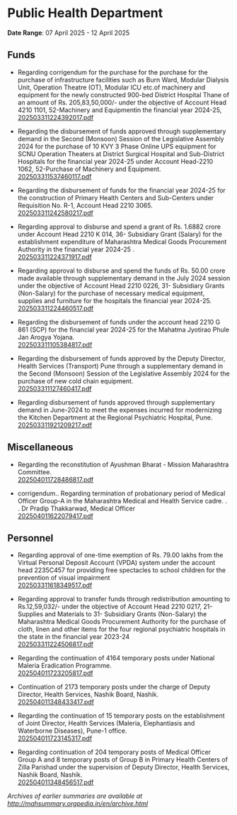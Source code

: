 # Public Health Department

**Date Range**: 07 April 2025 - 12 April 2025


## Funds
- Regarding corrigendum for the purchase for the purchase for the purchase of infrastructure facilities such as Burn Ward, Modular Dialysis Unit, Operation Theatre (OT), Modular ICU etc.of machinery and equipment for the newly constructed 900-bed District Hospital Thane of an amount of Rs. 205,83,50,000/- under the objective of Account Head 4210 1101, 52-Machinery and Equipmentin the financial year 2024-25,\
  [202503311224392017.pdf](https://gr.maharashtra.gov.in/Site/Upload/Government%20Resolutions/English/202503311224392017.pdf)

- Regarding the disbursement of funds approved through supplementary demand in the Second (Monsoon) Session of the Legislative Assembly 2024 for the purchase of 10 KVY 3 Phase Online UPS equipment for SCNU Operation Theaters at District Surgical Hospital and Sub-District Hospitals for the financial year 2024-25 under Account Head-2210 1062, 52-Purchase of Machinery and Equipment.\
  [202503311537460117.pdf](https://gr.maharashtra.gov.in/Site/Upload/Government%20Resolutions/English/202503311537460117.pdf)

- Regarding the disbursement of funds for the financial year 2024-25 for the construction of Primary Health Centers and Sub-Centers under Requisition No. R-1, Account Head 2210 3065.\
  [202503311242580217.pdf](https://gr.maharashtra.gov.in/Site/Upload/Government%20Resolutions/English/202503311242580217.pdf)

- Regarding approval to disburse and spend a grant of Rs. 1.6882 crore under Account Head 2210 K 014, 36- Subsidiary Grant (Salary) for the establishment expenditure of Maharashtra Medical Goods Procurement  Authority in the financial year 2024-25 .\
  [202503311224371917.pdf](https://gr.maharashtra.gov.in/Site/Upload/Government%20Resolutions/English/202503311224371917.pdf)

- Regarding approval to disburse and spend the funds of Rs. 50.00 crore made available through supplementary demand in the July 2024 session under the objective of Account Head 2210 0226, 31- Subsidiary Grants (Non-Salary) for the purchase of necessary medical equipment, supplies and furniture for the hospitals the financial year 2024-25.\
  [202503311224460517.pdf](https://gr.maharashtra.gov.in/Site/Upload/Government%20Resolutions/English/202503311224460517.pdf)

- Regarding the disbursement of funds under the account head 2210 G 861 (SCP) for the financial year 2024-25 for the Mahatma Jyotirao Phule Jan Arogya Yojana.\
  [202503311105384817.pdf](https://gr.maharashtra.gov.in/Site/Upload/Government%20Resolutions/English/202503311105384817.pdf)

- Regarding the disbursement of funds approved by the Deputy Director, Health Services (Transport) Pune through a supplementary demand in the Second (Monsoon) Session of the Legislative Assembly 2024 for the purchase of new cold chain equipment.\
  [202503311127460417.pdf](https://gr.maharashtra.gov.in/Site/Upload/Government%20Resolutions/English/202503311127460417.pdf)

- Regarding disbursement of funds approved through supplementary demand in June-2024 to meet the expenses incurred for modernizing the Kitchen Department at the Regional Psychiatric Hospital, Pune.\
  [202503311921209217.pdf](https://gr.maharashtra.gov.in/Site/Upload/Government%20Resolutions/English/202503311921209217.pdf)

## Miscellaneous
- Regarding the reconstitution of Ayushman Bharat - Mission Maharashtra Committee.\
  [202504011728486817.pdf](https://gr.maharashtra.gov.in/Site/Upload/Government%20Resolutions/English/202504011728486817.pdf)

- corrigendum.. Regarding termination of probationary period of Medical Officer Group-A in the Maharashtra Medical and Health Service cadre. . . Dr Pradip Thakkarwad, Medical Officer\
  [202504011622079417.pdf](https://gr.maharashtra.gov.in/Site/Upload/Government%20Resolutions/English/202504011622079417.pdf)

## Personnel
- Regarding approval of one-time exemption of Rs. 79.00 lakhs from the Virtual Personal Deposit Account (VPDA) system under the account head 2235C457 for providing free spectacles to school children for the prevention of visual impairment\
  [202503311618349517.pdf](https://gr.maharashtra.gov.in/Site/Upload/Government%20Resolutions/English/202503311618349517.pdf)

- Regarding approval to transfer funds through redistribution amounting to Rs.12,59,032/- under the objective of Account Head 2210 0217, 21- Supplies and Materials to 31- Subsidiary Grants (Non-Salary) the Maharashtra Medical Goods Procurement Authority for the purchase of cloth, linen and other items for the four regional psychiatric hospitals in the state in the financial year 2023-24\
  [202503311224506817.pdf](https://gr.maharashtra.gov.in/Site/Upload/Government%20Resolutions/English/202503311224506817.pdf)

- Regarding the continuation of 4164 temporary posts under National Maleria Eradication Programme.\
  [202504011723205817.pdf](https://gr.maharashtra.gov.in/Site/Upload/Government%20Resolutions/English/202504011723205817.pdf)

- Continuation of 2173 temporary posts under the charge of Deputy Director, Health Services, Nashik Board, Nashik.\
  [202504011348433417.pdf](https://gr.maharashtra.gov.in/Site/Upload/Government%20Resolutions/English/202504011348433417.pdf)

- Regarding the continuation of 15 temporary posts on the establishment of Joint Director, Health Services (Maleria, Elephantiasis and Waterborne Diseases), Pune-1 office.\
  [202504011723145317.pdf](https://gr.maharashtra.gov.in/Site/Upload/Government%20Resolutions/English/202504011723145317.pdf)

- Regarding continuation of 204 temporary posts of Medical Officer Group A and 8 temporary posts of Group B in Primary Health Centers of Zilla Parishad under the supervision of Deputy Director, Health Services, Nashik Board, Nashik.\
  [202504011348456517.pdf](https://gr.maharashtra.gov.in/Site/Upload/Government%20Resolutions/English/202504011348456517.pdf)


*Archives of earlier summaries are available at http://mahsummary.orgpedia.in/en/archive.html*